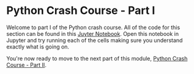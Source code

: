 # Python Crash Course - Part I
Welcome to part I of the Python crash course. All of the code for this section can be found in this [Juyter Notebook](Crash-Course-Part-I.ipynb). Open this notebook in Jupyter and try running each of the cells making sure you understand exactly what is going on.

You're now ready to move to the next part of this module, [Python Crash Course - Part II](PART-II.md).
